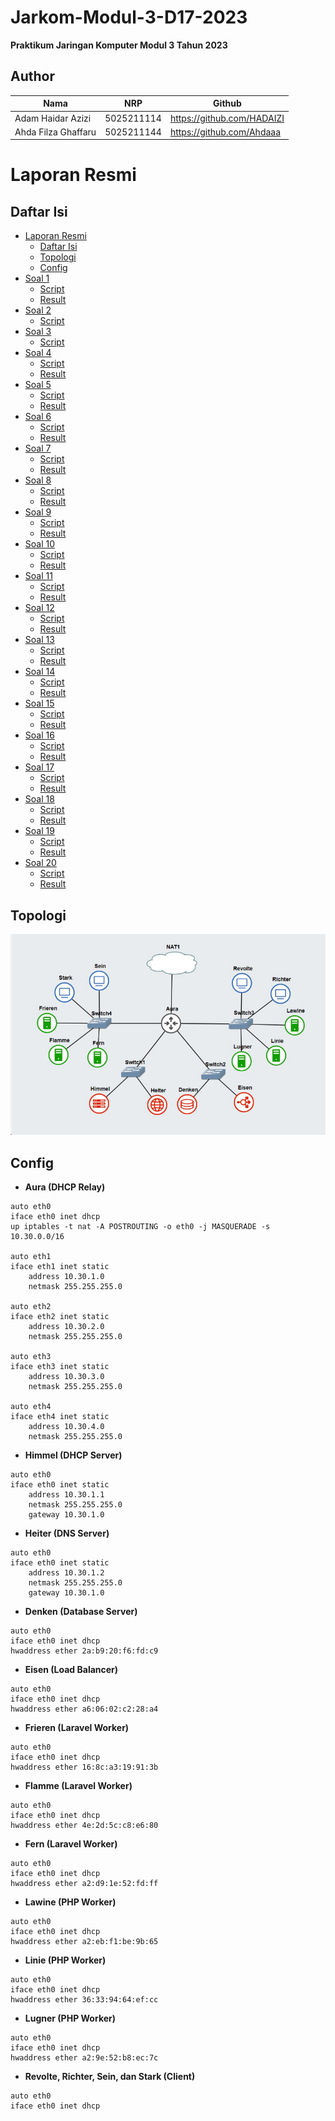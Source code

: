 # Jarkom-Modul-3-D17-2023

**Praktikum Jaringan Komputer Modul 3 Tahun 2023**

## Author
| Nama | NRP |Github |
|---------------------------|------------|--------|
|Adam Haidar Azizi | 5025211114 | https://github.com/HADAIZI |
|Ahda Filza Ghaffaru | 5025211144 | https://github.com/Ahdaaa |

# Laporan Resmi
## Daftar Isi
- [Laporan Resmi](#laporan-resmi)
  - [Daftar Isi](#daftar-isi)
  - [Topologi](#topologi)
  - [Config](#config)
- [Soal 1](#Soal-1)
  - [Script](#script)
  - [Result](#result)
- [Soal 2](#Soal-2)
  - [Script](#script-1)
- [Soal 3](#Soal-3)
  - [Script](#script-2)
- [Soal 4](#Soal-4)
  - [Script](#script-3)
  - [Result](#result-1)
- [Soal 5](#Soal-5)
  - [Script](#script-4)
  - [Result](#result-2)
- [Soal 6](#Soal-6)
  - [Script](#script-5)
  - [Result](#result-3)
- [Soal 7](#Soal-7)
  - [Script](#script-6)
  - [Result](#result-4)
- [Soal 8](#Soal-8)
  - [Script](#script-7)
  - [Result](#result-5)
- [Soal 9](#Soal-9)
  - [Script](#script-8)
  - [Result](#result-6)
- [Soal 10](#Soal-10)
  - [Script](#script-9)
  - [Result](#result-7)
- [Soal 11](#Soal-11)
  - [Script](#script-10)
  - [Result](#result-8)
- [Soal 12](#Soal-12)
  - [Script](#script-11)
  - [Result](#result-9)
- [Soal 13](#Soal-13)
  - [Script](#script-12)
  - [Result](#result-10)
- [Soal 14](#Soal-14)
  - [Script](#script-13)
  - [Result](#result-11)
- [Soal 15](#Soal-15)
  - [Script](#script-14)
  - [Result](#result-12)
- [Soal 16](#Soal-16)
  - [Script](#script-15)
  - [Result](#result-13)
- [Soal 17](#Soal-17)
  - [Script](#script-16)
  - [Result](#result-14)
- [Soal 18](#Soal-18)
  - [Script](#script-17)
  - [Result](#result-15)
- [Soal 19](#Soal-19)
  - [Script](#script-18)
  - [Result](#result-16)
- [Soal 20](#Soal-20)
  - [Script](#script-19)
  - [Result](#result-17)

## Topologi
![Alt text](image.png)

## Config
- **Aura (DHCP Relay)**
```
auto eth0
iface eth0 inet dhcp
up iptables -t nat -A POSTROUTING -o eth0 -j MASQUERADE -s 10.30.0.0/16

auto eth1
iface eth1 inet static
	address 10.30.1.0
	netmask 255.255.255.0

auto eth2
iface eth2 inet static
	address 10.30.2.0
	netmask 255.255.255.0

auto eth3
iface eth3 inet static
	address 10.30.3.0
	netmask 255.255.255.0

auto eth4
iface eth4 inet static
	address 10.30.4.0
	netmask 255.255.255.0
```

- **Himmel (DHCP Server)**
```
auto eth0
iface eth0 inet static
	address 10.30.1.1
	netmask 255.255.255.0
	gateway 10.30.1.0

```

- **Heiter (DNS Server)**
```
auto eth0
iface eth0 inet static
	address 10.30.1.2
	netmask 255.255.255.0
	gateway 10.30.1.0
```
- **Denken (Database Server)**
```
auto eth0
iface eth0 inet dhcp
hwaddress ether 2a:b9:20:f6:fd:c9
```
- **Eisen (Load Balancer)**
```
auto eth0
iface eth0 inet dhcp
hwaddress ether a6:06:02:c2:28:a4
```
- **Frieren (Laravel Worker)**
```
auto eth0
iface eth0 inet dhcp
hwaddress ether 16:8c:a3:19:91:3b
```
- **Flamme (Laravel Worker)**
```
auto eth0
iface eth0 inet dhcp
hwaddress ether 4e:2d:5c:c8:e6:80
```
- **Fern (Laravel Worker)**
```
auto eth0
iface eth0 inet dhcp
hwaddress ether a2:d9:1e:52:fd:ff
```
- **Lawine (PHP Worker)**
```
auto eth0
iface eth0 inet dhcp
hwaddress ether a2:eb:f1:be:9b:65
```
- **Linie (PHP Worker)**
```
auto eth0
iface eth0 inet dhcp
hwaddress ether 36:33:94:64:ef:cc
```
- **Lugner (PHP Worker)**
```
auto eth0
iface eth0 inet dhcp
hwaddress ether a2:9e:52:b8:ec:7c
```
- **Revolte, Richter, Sein, dan Stark (Client)**
```
auto eth0
iface eth0 inet dhcp
```




